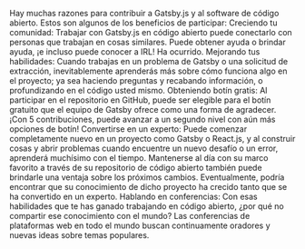 Hay muchas razones para contribuir a Gatsby.js y al software de código abierto.
Estos son algunos de los beneficios de participar:
Creciendo tu comunidad: Trabajar con Gatsby.js en código abierto puede conectarlo con personas que trabajan en cosas similares. Puede obtener ayuda o brindar ayuda, ¡e incluso puede conocer a IRL! Ha ocurrido.
Mejorando tus habilidades: Cuando trabajas en un problema de Gatsby o una solicitud de extracción, inevitablemente aprenderás más sobre cómo funciona algo en el proyecto; ya sea haciendo preguntas y recabando información, o profundizando en el código usted mismo.
Obteniendo botín gratis: Al participar en el repositorio en GitHub, puede ser elegible para el botín gratuito que el equipo de Gatsby ofrece como una forma de agradecer. ¡Con 5 contribuciones, puede avanzar a un segundo nivel con aún más opciones de botín!
Convertirse en un experto: Puede comenzar completamente nuevo en un proyecto como Gatsby o React.js, y al construir cosas y abrir problemas cuando encuentre un nuevo desafío o un error, aprenderá muchísimo con el tiempo. Mantenerse al día con su marco favorito a través de su repositorio de código abierto también puede brindarle una ventaja sobre los próximos cambios. Eventualmente, podría encontrar que su conocimiento de dicho proyecto ha crecido tanto que se ha convertido en un experto.
Hablando en conferencias: Con esas habilidades que te has ganado trabajando en código abierto, ¿por qué no compartir ese conocimiento con el mundo? Las conferencias de plataformas web en todo el mundo buscan continuamente oradores y nuevas ideas sobre temas populares.
